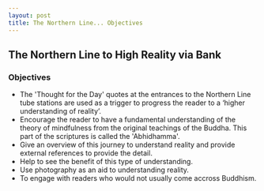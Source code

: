```yaml
---
layout: post
title: The Northern Line... Objectives
---
```

## The Northern Line to High Reality via Bank
### Objectives

- The 'Thought for the Day' quotes at the entrances to the Northern Line tube stations are used as a trigger to progress the reader to a ‘higher  understanding of reality’.
- Encourage the reader to have a fundamental understanding of the theory of mindfulness from the original teachings of the Buddha. This part of the scriptures is called the 'Abhidhamma'.
- Give an overview of this journey to understand reality and provide external references to provide the detail.
- Help to see the benefit of this type of understanding.
- Use photography as an aid to understanding reality.
- To engage with readers who would not usually come accross Buddhism.
